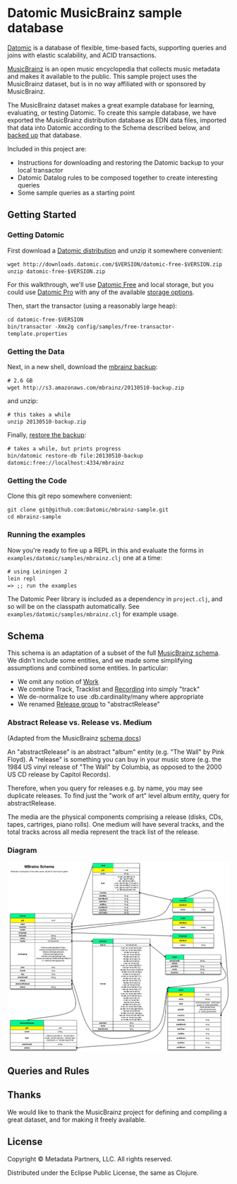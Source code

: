 # Datomic MusicBrainz sample database

[Datomic](http://datomic.com) is a database of flexible, time-based
facts, supporting queries and joins with elastic scalability, and ACID
transactions.

[MusicBrainz](http://musicbrainz.org) is an open music encyclopedia
that collects music metadata and makes it available to the public.
This sample project uses the MusicBrainz dataset, but is in no way
affiliated with or sponsored by MusicBrainz.

The MusicBrainz dataset makes a great example database for learning,
evaluating, or testing Datomic.  To create this sample database, we have
exported the MusicBrainz distribution database as EDN data files,
imported that data into Datomic according to the Schema described
below, and [backed up](http://docs.datomic.com/backup.html) that
database.

Included in this project are:

* Instructions for downloading and restoring the Datomic backup to your local transactor
* Datomic Datalog rules to be composed together to create interesting queries
* Some sample queries as a starting point

## Getting Started

### Getting Datomic

First download a
[Datomic distribution](http://www.datomic.com/get-datomic.html) and
unzip it somewhere convenient:

    wget http://downloads.datomic.com/$VERSION/datomic-free-$VERSION.zip
    unzip datomic-free-$VERSION.zip

For this walkthrough, we'll use
[Datomic Free](http://downloads.datomic.com/free.html) and local
storage, but you could use
[Datomic Pro](http://downloads.datomic.com/pro.html) with any of the
available [storage options](http://docs.datomic.com/storage.html).

Then, start the transactor (using a reasonably large heap):

    cd datomic-free-$VERSION
    bin/transactor -Xmx2g config/samples/free-transactor-template.properties

### Getting the Data

Next, in a new shell, download the
[mbrainz backup](http://s3.amazonaws.com/mbrainz/20130510-backup.zip):

    # 2.6 GB
    wget http://s3.amazonaws.com/mbrainz/20130510-backup.zip

and unzip:

    # this takes a while
    unzip 20130510-backup.zip

Finally, [restore the backup](http://docs.datomic.com/backup.html):

    # takes a while, but prints progress
    bin/datomic restore-db file:20130510-backup datomic:free://localhost:4334/mbrainz

### Getting the Code

Clone this git repo somewhere convenient:

    git clone git@github.com:Datomic/mbrainz-sample.git
    cd mbrainz-sample

### Running the examples

Now you're ready to fire up a REPL in this and evaluate the forms in
`examples/datomic/samples/mbrainz.clj` one at a time:

    # using Leiningen 2
    lein repl
    => ;; run the examples

The Datomic Peer library is included as a dependency in `project.clj`,
and so will be on the classpath automatically.  See
`examples/datomic/samples/mbrainz.clj` for example usage.

## Schema

This schema is an adaptation of a subset of the full
[MusicBrainz schema](http://musicbrainz.org/doc/MusicBrainz_Database/Schema).
We didn't include some entities, and we made some simplifying
assumptions and combined some entities.  In particular:

* We omit any notion of [Work](http://musicbrainz.org/doc/Work)
* We combine Track, Tracklist and [Recording](http://musicbrainz.org/doc/Recording) into simply "track"
* We de-normalize to use :db.cardinality/many where appropriate
* We renamed [Release group](http://musicbrainz.org/doc/Release_Group) to "abstractRelease"

### Abstract Release vs. Release vs. Medium

(Adapted from the MusicBrainz [schema docs](http://musicbrainz.org/doc/MusicBrainz_Database/Schema))

An "abstractRelease" is an abstract "album" entity (e.g. "The Wall" by
Pink Floyd).  A "release" is something you can buy in your music store
(e.g. the 1984 US vinyl release of "The Wall" by Columbia, as opposed
to the 2000 US CD release by Capitol Records).

Therefore, when you query for releases e.g. by name, you may see
duplicate releases.  To find just the "work of art" level album
entity, query for abstractRelease.

The media are the physical components comprising a release (disks,
CDs, tapes, cartriges, piano rolls).  One medium will have several
tracks, and the total tracks across all media represent the track list
of the release.

### Diagram

![mbrainz schema](schema.png)

## Queries and Rules



## Thanks

We would like to thank the MusicBrainz project for defining and
compiling a great dataset, and for making it freely available.

## License

Copyright © Metadata Partners, LLC. All rights reserved.

Distributed under the Eclipse Public License, the same as Clojure.
